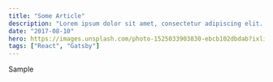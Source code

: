 ```yaml
---
title: "Some Article"
description: "Lorem ipsum dolor sit amet, consectetur adipiscing elit. Quisque tristique finibus lacinia. Nulla nisl magna, pretium non sem ac, cursus auctor metus. Nulla facilisi."
date: "2017-08-10"
hero: https://images.unsplash.com/photo-1525033903830-ebcb102dbdab?ixlib=rb-1.2.1&ixid=eyJhcHBfaWQiOjEyMDd9&auto=format&fit=crop&w=1350&q=80
tags: ["React", "Gatsby"]
---
```


Sample
